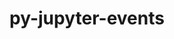 ---
title: "py-jupyter-events"
layout: cache
categories: [package, develop]
meta: {"compilers": ["none"], "num_specs": 97, "num_specs_by_stack": {"data-vis-sdk": 23, "e4s": 36, "e4s-neoverse-v2": 38, "root": 97}, "oss": ["ubuntu20.04", "ubuntu22.04"], "platforms": ["linux"], "stacks": ["data-vis-sdk", "e4s", "e4s-neoverse-v2", "root"], "targets": ["neoverse_v2", "x86_64_v3"], "versions": ["0.10.0"]}
spec_details: [{"compiler": "none", "hash": "2i4p2rasazq7672lihkaeb3re2iyg2le", "os": "ubuntu22.04", "platform": "linux", "size": "-", "stacks": ["e4s-neoverse-v2", "root"], "target": "neoverse_v2", "variants": ["build_system=python_pip"], "versions": ["0.10.0"]}, {"compiler": "none", "hash": "2kgwb7re6v44nxmcfpliiro6rm2uaaic", "os": "ubuntu20.04", "platform": "linux", "size": "-", "stacks": ["data-vis-sdk", "root"], "target": "x86_64_v3", "variants": ["build_system=python_pip"], "versions": ["0.10.0"]}, {"compiler": "none", "hash": "2ntxxi3koec3fn3n3aawpe373lvjjc3e", "os": "ubuntu20.04", "platform": "linux", "size": "-", "stacks": ["data-vis-sdk", "root"], "target": "x86_64_v3", "variants": ["build_system=python_pip"], "versions": ["0.10.0"]}, {"compiler": "none", "hash": "4xmwdw7fp4zxgao6vt3dzro6show25ix", "os": "ubuntu20.04", "platform": "linux", "size": "-", "stacks": ["data-vis-sdk", "root"], "target": "x86_64_v3", "variants": ["build_system=python_pip"], "versions": ["0.10.0"]}, {"compiler": "none", "hash": "52fvo3vmmvkoqi6d2rx7qffnrlbfn4or", "os": "ubuntu22.04", "platform": "linux", "size": "-", "stacks": ["e4s-neoverse-v2", "root"], "target": "neoverse_v2", "variants": ["build_system=python_pip"], "versions": ["0.10.0"]}, {"compiler": "none", "hash": "5bwjarldyzraey3vxhzx7aps4uoqevp3", "os": "ubuntu22.04", "platform": "linux", "size": "-", "stacks": ["e4s-neoverse-v2", "root"], "target": "neoverse_v2", "variants": ["build_system=python_pip"], "versions": ["0.10.0"]}, {"compiler": "none", "hash": "5hf5l2rxjosgu2utcsb7x5anf6x3pcb7", "os": "ubuntu22.04", "platform": "linux", "size": "-", "stacks": ["e4s-neoverse-v2", "root"], "target": "neoverse_v2", "variants": ["build_system=python_pip"], "versions": ["0.10.0"]}, {"compiler": "none", "hash": "5sphpfc3fqx4se3ihkuiqvixchfi4fx5", "os": "ubuntu22.04", "platform": "linux", "size": "-", "stacks": ["e4s-neoverse-v2", "root"], "target": "neoverse_v2", "variants": ["build_system=python_pip"], "versions": ["0.10.0"]}, {"compiler": "none", "hash": "65zirjz5duznbtkhcr3c7oluufugpdft", "os": "ubuntu22.04", "platform": "linux", "size": "-", "stacks": ["e4s-neoverse-v2", "root"], "target": "neoverse_v2", "variants": ["build_system=python_pip"], "versions": ["0.10.0"]}, {"compiler": "none", "hash": "6apaoxim7ldqzggqi6ablvh6tz3mye3o", "os": "ubuntu22.04", "platform": "linux", "size": "-", "stacks": ["e4s-neoverse-v2", "root"], "target": "neoverse_v2", "variants": ["build_system=python_pip"], "versions": ["0.10.0"]}, {"compiler": "none", "hash": "6kcwy2fxes4m7ixbal4p723ypcaqij4o", "os": "ubuntu20.04", "platform": "linux", "size": "-", "stacks": ["data-vis-sdk", "root"], "target": "x86_64_v3", "variants": ["build_system=python_pip"], "versions": ["0.10.0"]}, {"compiler": "none", "hash": "7kt5457vix5vj45guck7nbkoi2hrzyj2", "os": "ubuntu22.04", "platform": "linux", "size": "-", "stacks": ["e4s", "root"], "target": "x86_64_v3", "variants": ["build_system=python_pip"], "versions": ["0.10.0"]}, {"compiler": "none", "hash": "7tznkr6jrt7kqmivcwqvbcgsnfvk2lgc", "os": "ubuntu22.04", "platform": "linux", "size": "-", "stacks": ["e4s", "root"], "target": "x86_64_v3", "variants": ["build_system=python_pip"], "versions": ["0.10.0"]}, {"compiler": "none", "hash": "7uaogdfpvu6oj5pzsfi67qdp77p7nhxo", "os": "ubuntu22.04", "platform": "linux", "size": "-", "stacks": ["e4s-neoverse-v2", "root"], "target": "neoverse_v2", "variants": ["build_system=python_pip"], "versions": ["0.10.0"]}, {"compiler": "none", "hash": "7wjrpisg74xjkkyzi2tnqx3s6tf2rqar", "os": "ubuntu22.04", "platform": "linux", "size": "-", "stacks": ["e4s", "root"], "target": "x86_64_v3", "variants": ["build_system=python_pip"], "versions": ["0.10.0"]}, {"compiler": "none", "hash": "a2qncohcjhhcfucksx42fibht3qidetz", "os": "ubuntu22.04", "platform": "linux", "size": "-", "stacks": ["e4s", "root"], "target": "x86_64_v3", "variants": ["build_system=python_pip"], "versions": ["0.10.0"]}, {"compiler": "none", "hash": "a6mu65mkjnafshdst5igzte4bcyjf7ie", "os": "ubuntu22.04", "platform": "linux", "size": "-", "stacks": ["e4s", "root"], "target": "x86_64_v3", "variants": ["build_system=python_pip"], "versions": ["0.10.0"]}, {"compiler": "none", "hash": "advl6udfhl7x6fo6a5p2ubp2osqbdfj4", "os": "ubuntu22.04", "platform": "linux", "size": "-", "stacks": ["e4s-neoverse-v2", "root"], "target": "neoverse_v2", "variants": ["build_system=python_pip"], "versions": ["0.10.0"]}, {"compiler": "none", "hash": "asodfofplascjlgya5i3ye2i2az6pthl", "os": "ubuntu20.04", "platform": "linux", "size": "-", "stacks": ["data-vis-sdk", "root"], "target": "x86_64_v3", "variants": ["build_system=python_pip"], "versions": ["0.10.0"]}, {"compiler": "none", "hash": "b6yebj4qmmfoyxwvztvhovw6fwpouz6t", "os": "ubuntu22.04", "platform": "linux", "size": "-", "stacks": ["e4s-neoverse-v2", "root"], "target": "neoverse_v2", "variants": ["build_system=python_pip"], "versions": ["0.10.0"]}, {"compiler": "none", "hash": "bszzqgfl2egbskoonrfvqg25yznukbn7", "os": "ubuntu22.04", "platform": "linux", "size": "-", "stacks": ["e4s", "root"], "target": "x86_64_v3", "variants": ["build_system=python_pip"], "versions": ["0.10.0"]}, {"compiler": "none", "hash": "cht5rimtyjtawe4rki43nqnpakr22bmr", "os": "ubuntu22.04", "platform": "linux", "size": "-", "stacks": ["e4s-neoverse-v2", "root"], "target": "neoverse_v2", "variants": ["build_system=python_pip"], "versions": ["0.10.0"]}, {"compiler": "none", "hash": "djzo2dzgxvyq7xxtxxyylxbaf3abufqr", "os": "ubuntu22.04", "platform": "linux", "size": "-", "stacks": ["e4s", "root"], "target": "x86_64_v3", "variants": ["build_system=python_pip"], "versions": ["0.10.0"]}, {"compiler": "none", "hash": "dpsxmaubjdmxlwlrlkisw5k7mygytau4", "os": "ubuntu22.04", "platform": "linux", "size": "-", "stacks": ["e4s-neoverse-v2", "root"], "target": "neoverse_v2", "variants": ["build_system=python_pip"], "versions": ["0.10.0"]}, {"compiler": "none", "hash": "e3nudbu6665fxawnbmhiw4obe2gtnber", "os": "ubuntu22.04", "platform": "linux", "size": "-", "stacks": ["e4s", "root"], "target": "x86_64_v3", "variants": ["build_system=python_pip"], "versions": ["0.10.0"]}, {"compiler": "none", "hash": "eevvuy3czsm4gjblxawkkh6ruyfhl6ib", "os": "ubuntu22.04", "platform": "linux", "size": "-", "stacks": ["e4s", "root"], "target": "x86_64_v3", "variants": ["build_system=python_pip"], "versions": ["0.10.0"]}, {"compiler": "none", "hash": "elmynmtzrqot2otrxpnu76xmybpvzlam", "os": "ubuntu20.04", "platform": "linux", "size": "-", "stacks": ["data-vis-sdk", "root"], "target": "x86_64_v3", "variants": ["build_system=python_pip"], "versions": ["0.10.0"]}, {"compiler": "none", "hash": "esnzg7jmxxr27zu3dmj2qy7kygmigeex", "os": "ubuntu20.04", "platform": "linux", "size": "-", "stacks": ["data-vis-sdk", "root"], "target": "x86_64_v3", "variants": ["build_system=python_pip"], "versions": ["0.10.0"]}, {"compiler": "none", "hash": "esoxwqkohvloc2uf4e35vdck5izorbjs", "os": "ubuntu22.04", "platform": "linux", "size": "-", "stacks": ["e4s-neoverse-v2", "root"], "target": "neoverse_v2", "variants": ["build_system=python_pip"], "versions": ["0.10.0"]}, {"compiler": "none", "hash": "eu33jr32bqzc4n54lx6pnekvwn6vkc55", "os": "ubuntu22.04", "platform": "linux", "size": "-", "stacks": ["e4s-neoverse-v2", "root"], "target": "neoverse_v2", "variants": ["build_system=python_pip"], "versions": ["0.10.0"]}, {"compiler": "none", "hash": "eviky47zn4qkliw6y2psq46heaxuobp6", "os": "ubuntu22.04", "platform": "linux", "size": "-", "stacks": ["e4s-neoverse-v2", "root"], "target": "neoverse_v2", "variants": ["build_system=python_pip"], "versions": ["0.10.0"]}, {"compiler": "none", "hash": "fbuengfuyuxpcyhugvtcth5d7feakl2k", "os": "ubuntu20.04", "platform": "linux", "size": "-", "stacks": ["data-vis-sdk", "root"], "target": "x86_64_v3", "variants": ["build_system=python_pip"], "versions": ["0.10.0"]}, {"compiler": "none", "hash": "ffrtkujywqmbsshkmqrtg4me5o3zui6t", "os": "ubuntu22.04", "platform": "linux", "size": "-", "stacks": ["e4s", "root"], "target": "x86_64_v3", "variants": ["build_system=python_pip"], "versions": ["0.10.0"]}, {"compiler": "none", "hash": "fknqnqmge6tz6h4abtu4lgw7abqqtfj4", "os": "ubuntu22.04", "platform": "linux", "size": "-", "stacks": ["e4s", "root"], "target": "x86_64_v3", "variants": ["build_system=python_pip"], "versions": ["0.10.0"]}, {"compiler": "none", "hash": "g3fw6wstwkzd6fyuuygyk63fp5bzekp3", "os": "ubuntu22.04", "platform": "linux", "size": "-", "stacks": ["e4s", "root"], "target": "x86_64_v3", "variants": ["build_system=python_pip"], "versions": ["0.10.0"]}, {"compiler": "none", "hash": "gcsv6llpm4n5fmzbzfmjdvipyazmj6ee", "os": "ubuntu22.04", "platform": "linux", "size": "-", "stacks": ["e4s-neoverse-v2", "root"], "target": "neoverse_v2", "variants": ["build_system=python_pip"], "versions": ["0.10.0"]}, {"compiler": "none", "hash": "gekw4zst622viestdgeidgta3icjrcvh", "os": "ubuntu22.04", "platform": "linux", "size": "-", "stacks": ["e4s", "root"], "target": "x86_64_v3", "variants": ["build_system=python_pip"], "versions": ["0.10.0"]}, {"compiler": "none", "hash": "gmwcj3tfnbr2ohoftnx5qmwsr44dls5t", "os": "ubuntu22.04", "platform": "linux", "size": "-", "stacks": ["e4s", "root"], "target": "x86_64_v3", "variants": ["build_system=python_pip"], "versions": ["0.10.0"]}, {"compiler": "none", "hash": "hfr65xudnbxpdlfurcg4rtasveckwh4w", "os": "ubuntu22.04", "platform": "linux", "size": "-", "stacks": ["e4s", "root"], "target": "x86_64_v3", "variants": ["build_system=python_pip"], "versions": ["0.10.0"]}, {"compiler": "none", "hash": "hjkypxbqhmejt2a4j3qqnbsjoq5iusv5", "os": "ubuntu22.04", "platform": "linux", "size": "-", "stacks": ["e4s-neoverse-v2", "root"], "target": "neoverse_v2", "variants": ["build_system=python_pip"], "versions": ["0.10.0"]}, {"compiler": "none", "hash": "hnwibrwv3gqsuodrbkl42mdp62x4ged7", "os": "ubuntu20.04", "platform": "linux", "size": "-", "stacks": ["data-vis-sdk", "root"], "target": "x86_64_v3", "variants": ["build_system=python_pip"], "versions": ["0.10.0"]}, {"compiler": "none", "hash": "hsa37kyobacaivlnciuulucrotg2xvpt", "os": "ubuntu20.04", "platform": "linux", "size": "-", "stacks": ["data-vis-sdk", "root"], "target": "x86_64_v3", "variants": ["build_system=python_pip"], "versions": ["0.10.0"]}, {"compiler": "none", "hash": "hvbq7i2lfx3smcljq3b3zv6ucb24nebe", "os": "ubuntu22.04", "platform": "linux", "size": "-", "stacks": ["e4s-neoverse-v2", "root"], "target": "neoverse_v2", "variants": ["build_system=python_pip"], "versions": ["0.10.0"]}, {"compiler": "none", "hash": "igdheheicuefxhsdtmsy7rianm4kl2jd", "os": "ubuntu20.04", "platform": "linux", "size": "-", "stacks": ["data-vis-sdk", "root"], "target": "x86_64_v3", "variants": ["build_system=python_pip"], "versions": ["0.10.0"]}, {"compiler": "none", "hash": "ige2235awpt7htgdbnmvrhmq6f2ph3nd", "os": "ubuntu20.04", "platform": "linux", "size": "-", "stacks": ["data-vis-sdk", "root"], "target": "x86_64_v3", "variants": ["build_system=python_pip"], "versions": ["0.10.0"]}, {"compiler": "none", "hash": "ischopsodstar6gd6d2qhchr4hkkucin", "os": "ubuntu22.04", "platform": "linux", "size": "-", "stacks": ["e4s", "root"], "target": "x86_64_v3", "variants": ["build_system=python_pip"], "versions": ["0.10.0"]}, {"compiler": "none", "hash": "iuy2qk52akydwprhpzxfqibmctuhljam", "os": "ubuntu20.04", "platform": "linux", "size": "-", "stacks": ["data-vis-sdk", "root"], "target": "x86_64_v3", "variants": ["build_system=python_pip"], "versions": ["0.10.0"]}, {"compiler": "none", "hash": "jfd4stnsebrck6p76vqdlrv3zpbzhknz", "os": "ubuntu22.04", "platform": "linux", "size": "-", "stacks": ["e4s-neoverse-v2", "root"], "target": "neoverse_v2", "variants": ["build_system=python_pip"], "versions": ["0.10.0"]}, {"compiler": "none", "hash": "jkhr7mmovjf5g3c3epsakt66hlpfd2ls", "os": "ubuntu20.04", "platform": "linux", "size": "-", "stacks": ["data-vis-sdk", "root"], "target": "x86_64_v3", "variants": ["build_system=python_pip"], "versions": ["0.10.0"]}, {"compiler": "none", "hash": "jsoly6y4jolzmxggd3ph5exnz34p5l6k", "os": "ubuntu22.04", "platform": "linux", "size": "-", "stacks": ["e4s-neoverse-v2", "root"], "target": "neoverse_v2", "variants": ["build_system=python_pip"], "versions": ["0.10.0"]}, {"compiler": "none", "hash": "kdjm2yyasoerizpk3naqzdxepoi3qo3l", "os": "ubuntu22.04", "platform": "linux", "size": "-", "stacks": ["e4s", "root"], "target": "x86_64_v3", "variants": ["build_system=python_pip"], "versions": ["0.10.0"]}, {"compiler": "none", "hash": "kjm5z2e7fdpkq5lvdqqnspf4n532zrpq", "os": "ubuntu22.04", "platform": "linux", "size": "-", "stacks": ["e4s-neoverse-v2", "root"], "target": "neoverse_v2", "variants": ["build_system=python_pip"], "versions": ["0.10.0"]}, {"compiler": "none", "hash": "krkvyksdtjqjgsofnspcfkb43upl3tjy", "os": "ubuntu22.04", "platform": "linux", "size": "-", "stacks": ["e4s-neoverse-v2", "root"], "target": "neoverse_v2", "variants": ["build_system=python_pip"], "versions": ["0.10.0"]}, {"compiler": "none", "hash": "l5scz6sxih2gch35jt7tlfwgvprp53gh", "os": "ubuntu22.04", "platform": "linux", "size": "-", "stacks": ["e4s-neoverse-v2", "root"], "target": "neoverse_v2", "variants": ["build_system=python_pip"], "versions": ["0.10.0"]}, {"compiler": "none", "hash": "lcqnsft6r7f57aybg55m7pxendvskdl3", "os": "ubuntu22.04", "platform": "linux", "size": "-", "stacks": ["e4s", "root"], "target": "x86_64_v3", "variants": ["build_system=python_pip"], "versions": ["0.10.0"]}, {"compiler": "none", "hash": "ma5qrzmtiymtzsjdvvl5qy363khn3kp5", "os": "ubuntu22.04", "platform": "linux", "size": "-", "stacks": ["e4s-neoverse-v2", "root"], "target": "neoverse_v2", "variants": ["build_system=python_pip"], "versions": ["0.10.0"]}, {"compiler": "none", "hash": "mnehyg24oqritprgo7ghxlonwj22nyrv", "os": "ubuntu20.04", "platform": "linux", "size": "-", "stacks": ["data-vis-sdk", "root"], "target": "x86_64_v3", "variants": ["build_system=python_pip"], "versions": ["0.10.0"]}, {"compiler": "none", "hash": "msbsj3oc34xq6sfr4zncs6hetdszqugd", "os": "ubuntu22.04", "platform": "linux", "size": "-", "stacks": ["e4s-neoverse-v2", "root"], "target": "neoverse_v2", "variants": ["build_system=python_pip"], "versions": ["0.10.0"]}, {"compiler": "none", "hash": "n6ofw3fbt3nwbwwgerczaavfzndcm3ds", "os": "ubuntu22.04", "platform": "linux", "size": "-", "stacks": ["e4s-neoverse-v2", "root"], "target": "neoverse_v2", "variants": ["build_system=python_pip"], "versions": ["0.10.0"]}, {"compiler": "none", "hash": "o4mujz5wunphnl457mcnwqfvqngh4pwx", "os": "ubuntu20.04", "platform": "linux", "size": "-", "stacks": ["data-vis-sdk", "root"], "target": "x86_64_v3", "variants": ["build_system=python_pip"], "versions": ["0.10.0"]}, {"compiler": "none", "hash": "oew2xp2r6gp7ce4gwu5xoixc2v4adn6l", "os": "ubuntu22.04", "platform": "linux", "size": "-", "stacks": ["e4s", "root"], "target": "x86_64_v3", "variants": ["build_system=python_pip"], "versions": ["0.10.0"]}, {"compiler": "none", "hash": "okm3plgekhgotdpqckwm3g6kcnl4icfo", "os": "ubuntu22.04", "platform": "linux", "size": "-", "stacks": ["e4s-neoverse-v2", "root"], "target": "neoverse_v2", "variants": ["build_system=python_pip"], "versions": ["0.10.0"]}, {"compiler": "none", "hash": "oqye7itmqotuwqmojahhybto4iys6og3", "os": "ubuntu22.04", "platform": "linux", "size": "-", "stacks": ["e4s", "root"], "target": "x86_64_v3", "variants": ["build_system=python_pip"], "versions": ["0.10.0"]}, {"compiler": "none", "hash": "p4iuvgqc5vxwxtloeorh347wbgj3424p", "os": "ubuntu22.04", "platform": "linux", "size": "-", "stacks": ["e4s", "root"], "target": "x86_64_v3", "variants": ["build_system=python_pip"], "versions": ["0.10.0"]}, {"compiler": "none", "hash": "pjsuqr53txxcnativixxbfluccpoc46e", "os": "ubuntu20.04", "platform": "linux", "size": "-", "stacks": ["data-vis-sdk", "root"], "target": "x86_64_v3", "variants": ["build_system=python_pip"], "versions": ["0.10.0"]}, {"compiler": "none", "hash": "q2len3pfztayohly6aeb3irwt44gkwlm", "os": "ubuntu22.04", "platform": "linux", "size": "-", "stacks": ["e4s-neoverse-v2", "root"], "target": "neoverse_v2", "variants": ["build_system=python_pip"], "versions": ["0.10.0"]}, {"compiler": "none", "hash": "qjrag67hmxgevfegoefubwhekfb5ql4j", "os": "ubuntu22.04", "platform": "linux", "size": "-", "stacks": ["e4s-neoverse-v2", "root"], "target": "neoverse_v2", "variants": ["build_system=python_pip"], "versions": ["0.10.0"]}, {"compiler": "none", "hash": "qttmtu45bt5hfm2v35pl6e2f7pzxxo6w", "os": "ubuntu22.04", "platform": "linux", "size": "-", "stacks": ["e4s", "root"], "target": "x86_64_v3", "variants": ["build_system=python_pip"], "versions": ["0.10.0"]}, {"compiler": "none", "hash": "qu5rtndq27iydb4a5yxfqixyo256kvwn", "os": "ubuntu22.04", "platform": "linux", "size": "-", "stacks": ["e4s", "root"], "target": "x86_64_v3", "variants": ["build_system=python_pip"], "versions": ["0.10.0"]}, {"compiler": "none", "hash": "qwl377v7zxamhfout3svwdmdttu37pil", "os": "ubuntu22.04", "platform": "linux", "size": "-", "stacks": ["e4s", "root"], "target": "x86_64_v3", "variants": ["build_system=python_pip"], "versions": ["0.10.0"]}, {"compiler": "none", "hash": "r3mi2qefoxlpkoad3bisxjzjv7777ofn", "os": "ubuntu22.04", "platform": "linux", "size": "-", "stacks": ["e4s-neoverse-v2", "root"], "target": "neoverse_v2", "variants": ["build_system=python_pip"], "versions": ["0.10.0"]}, {"compiler": "none", "hash": "rbw3qavpssdnt2ei3yeoa5zj3m2gcixk", "os": "ubuntu20.04", "platform": "linux", "size": "-", "stacks": ["data-vis-sdk", "root"], "target": "x86_64_v3", "variants": ["build_system=python_pip"], "versions": ["0.10.0"]}, {"compiler": "none", "hash": "rdpjbadedjsh6yfaahwb2yros44svjqm", "os": "ubuntu22.04", "platform": "linux", "size": "-", "stacks": ["e4s", "root"], "target": "x86_64_v3", "variants": ["build_system=python_pip"], "versions": ["0.10.0"]}, {"compiler": "none", "hash": "rqvrl3yoc7dved5cef7qqgefeen76uy2", "os": "ubuntu22.04", "platform": "linux", "size": "-", "stacks": ["e4s", "root"], "target": "x86_64_v3", "variants": ["build_system=python_pip"], "versions": ["0.10.0"]}, {"compiler": "none", "hash": "sd5xipoki5xl5or36icf2baq4ilumjtk", "os": "ubuntu22.04", "platform": "linux", "size": "-", "stacks": ["e4s-neoverse-v2", "root"], "target": "neoverse_v2", "variants": ["build_system=python_pip"], "versions": ["0.10.0"]}, {"compiler": "none", "hash": "sltfwwsc6tmx526btbskftfan3htw77l", "os": "ubuntu20.04", "platform": "linux", "size": "-", "stacks": ["data-vis-sdk", "root"], "target": "x86_64_v3", "variants": ["build_system=python_pip"], "versions": ["0.10.0"]}, {"compiler": "none", "hash": "sqlmjr7tpg2lrbxtcu3wg2elexamdd3j", "os": "ubuntu22.04", "platform": "linux", "size": "-", "stacks": ["e4s-neoverse-v2", "root"], "target": "neoverse_v2", "variants": ["build_system=python_pip"], "versions": ["0.10.0"]}, {"compiler": "none", "hash": "szotmcuhta3hymhwbgdhpy5ykib4dyyt", "os": "ubuntu22.04", "platform": "linux", "size": "-", "stacks": ["e4s-neoverse-v2", "root"], "target": "neoverse_v2", "variants": ["build_system=python_pip"], "versions": ["0.10.0"]}, {"compiler": "none", "hash": "tbhib4trhw2mapr5u3dh7au7peljo6ym", "os": "ubuntu20.04", "platform": "linux", "size": "-", "stacks": ["data-vis-sdk", "root"], "target": "x86_64_v3", "variants": ["build_system=python_pip"], "versions": ["0.10.0"]}, {"compiler": "none", "hash": "trg6eooudy3ubdtnwnj73dv3xnpizace", "os": "ubuntu22.04", "platform": "linux", "size": "-", "stacks": ["e4s", "root"], "target": "x86_64_v3", "variants": ["build_system=python_pip"], "versions": ["0.10.0"]}, {"compiler": "none", "hash": "tvrmmujjg7mshmmjzggfbznwd443vgin", "os": "ubuntu20.04", "platform": "linux", "size": "-", "stacks": ["data-vis-sdk", "root"], "target": "x86_64_v3", "variants": ["build_system=python_pip"], "versions": ["0.10.0"]}, {"compiler": "none", "hash": "uj3nkmqdco7z3bl2yupbgo656q4pqgih", "os": "ubuntu22.04", "platform": "linux", "size": "-", "stacks": ["e4s", "root"], "target": "x86_64_v3", "variants": ["build_system=python_pip"], "versions": ["0.10.0"]}, {"compiler": "none", "hash": "uuixqke5ln6woey7njlohbp7vx34gwsr", "os": "ubuntu22.04", "platform": "linux", "size": "-", "stacks": ["e4s", "root"], "target": "x86_64_v3", "variants": ["build_system=python_pip"], "versions": ["0.10.0"]}, {"compiler": "none", "hash": "v34fr2223zkoqkcqpuvoutjyxnflxsxd", "os": "ubuntu22.04", "platform": "linux", "size": "-", "stacks": ["e4s-neoverse-v2", "root"], "target": "neoverse_v2", "variants": ["build_system=python_pip"], "versions": ["0.10.0"]}, {"compiler": "none", "hash": "v7y7nle3gkldhyrkrsfypdjmnaedirny", "os": "ubuntu22.04", "platform": "linux", "size": "-", "stacks": ["e4s", "root"], "target": "x86_64_v3", "variants": ["build_system=python_pip"], "versions": ["0.10.0"]}, {"compiler": "none", "hash": "vdukee7ixyiobp3t42d2d7m4gw3yujn5", "os": "ubuntu20.04", "platform": "linux", "size": "-", "stacks": ["data-vis-sdk", "root"], "target": "x86_64_v3", "variants": ["build_system=python_pip"], "versions": ["0.10.0"]}, {"compiler": "none", "hash": "vjyny7jylpmjunbcprbojmttzyhqihu7", "os": "ubuntu22.04", "platform": "linux", "size": "-", "stacks": ["e4s", "root"], "target": "x86_64_v3", "variants": ["build_system=python_pip"], "versions": ["0.10.0"]}, {"compiler": "none", "hash": "vu2jilnejq36f2i7rbyxrscv7ppfxpez", "os": "ubuntu22.04", "platform": "linux", "size": "-", "stacks": ["e4s", "root"], "target": "x86_64_v3", "variants": ["build_system=python_pip"], "versions": ["0.10.0"]}, {"compiler": "none", "hash": "vwxen4ljefjq4gl7xs5xfxsbyrabukrd", "os": "ubuntu22.04", "platform": "linux", "size": "-", "stacks": ["e4s", "root"], "target": "x86_64_v3", "variants": ["build_system=python_pip"], "versions": ["0.10.0"]}, {"compiler": "none", "hash": "w7bnngpfp5ck27uwidzbt65g6seyp7vk", "os": "ubuntu22.04", "platform": "linux", "size": "-", "stacks": ["e4s-neoverse-v2", "root"], "target": "neoverse_v2", "variants": ["build_system=python_pip"], "versions": ["0.10.0"]}, {"compiler": "none", "hash": "wl2wmovasdnyvw6g65gq55mfzeuikkcs", "os": "ubuntu22.04", "platform": "linux", "size": "-", "stacks": ["e4s-neoverse-v2", "root"], "target": "neoverse_v2", "variants": ["build_system=python_pip"], "versions": ["0.10.0"]}, {"compiler": "none", "hash": "wriuld3q6szb5wx3ckajt4gy5xbgm75u", "os": "ubuntu22.04", "platform": "linux", "size": "-", "stacks": ["e4s", "root"], "target": "x86_64_v3", "variants": ["build_system=python_pip"], "versions": ["0.10.0"]}, {"compiler": "none", "hash": "ybonjrpw3ak43ltdxltxo33cckdqropp", "os": "ubuntu22.04", "platform": "linux", "size": "-", "stacks": ["e4s-neoverse-v2", "root"], "target": "neoverse_v2", "variants": ["build_system=python_pip"], "versions": ["0.10.0"]}, {"compiler": "none", "hash": "yktgk5ndprbse3ksn3bhkyvvotm2fo4b", "os": "ubuntu22.04", "platform": "linux", "size": "-", "stacks": ["e4s", "root"], "target": "x86_64_v3", "variants": ["build_system=python_pip"], "versions": ["0.10.0"]}, {"compiler": "none", "hash": "yxvbebvjuiqbppsvb55y3fpn76qfsyj5", "os": "ubuntu22.04", "platform": "linux", "size": "-", "stacks": ["e4s-neoverse-v2", "root"], "target": "neoverse_v2", "variants": ["build_system=python_pip"], "versions": ["0.10.0"]}, {"compiler": "none", "hash": "z5igasjqjairlaxsaajzrfrdir2borpk", "os": "ubuntu22.04", "platform": "linux", "size": "-", "stacks": ["e4s", "root"], "target": "x86_64_v3", "variants": ["build_system=python_pip"], "versions": ["0.10.0"]}, {"compiler": "none", "hash": "zymwn26i7kthemdmkbxvuck64ddd7unk", "os": "ubuntu20.04", "platform": "linux", "size": "-", "stacks": ["data-vis-sdk", "root"], "target": "x86_64_v3", "variants": ["build_system=python_pip"], "versions": ["0.10.0"]}]
---